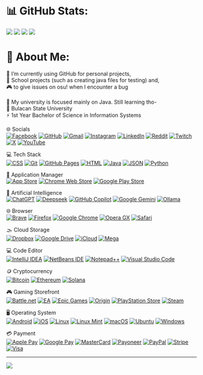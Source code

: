 <!-- GITHUB STATS!!! DO NOT REMOVE AT ANY COST FFS -->
# 📊 GitHub Stats:
![](https://github-readme-streak-stats.herokuapp.com/?user=giyugg&theme=dark&hide_border=false)
![](https://github-readme-stats.vercel.app/api?username=giyugg&theme=dark&hide_border=false&include_all_commits=true&count_private=false)
![](https://github-contributor-stats.vercel.app/api?username=giyugg&limit=5&theme=dark&combine_all_yearly_contributions=true)
![](https://github-readme-stats.vercel.app/api/top-langs/?username=giyugg&theme=dark&hide_border=false&include_all_commits=true&count_private=false&layout=compact)

# 💫 About Me:
🔭 I’m currently using GitHub for personal projects, <br>🎒 School projects (such as creating java files for testing) and,<br>🎮 to give issues on osu! when I encounter a bug<br><br>🌱 My university is focused mainly on Java. Still learning tho-<br>🏫 Bulacan State University<br>⚡ 1st Year Bachelor of Science in Information Systems


🌐 Socials<br>
[![Facebook](https://img.shields.io/badge/Facebook-%231877F2.svg?logo=Facebook&logoColor=white)](https://www.facebook.com/giyu.gg) [![GitHub](https://img.shields.io/badge/GitHub-%23121011.svg?logo=github&logoColor=white)](https://github.com/giyugg) [![Gmail](https://img.shields.io/badge/Gmail-D14836?logo=gmail&logoColor=white)](mailto:business.kyleacuna@gmail.com) [![Instagram](https://img.shields.io/badge/Instagram-%23E4405F.svg?logo=Instagram&logoColor=white)](https://www.instagram.com/giyugg_) [![LinkedIn](https://custom-icon-badges.demolab.com/badge/LinkedIn-0A66C2?logo=linkedin-white&logoColor=fff)](https://www.linkedin.com/in/kyle-acuna-164b92280) [![Reddit](https://img.shields.io/badge/Reddit-FF4500?logo=reddit&logoColor=white)](https://www.reddit.com/user/Kylxx_) [![Twitch](https://img.shields.io/badge/Twitch-%239146FF.svg?logo=Twitch&logoColor=white)](https://twitch.tv/giyugg_) [![X](https://img.shields.io/badge/X-black.svg?logo=X&logoColor=white)](https://x.com/GiyuGG_) [![YouTube](https://img.shields.io/badge/YouTube-%23FF0000.svg?logo=YouTube&logoColor=white)](https://www.youtube.com/@giyugg_vrnt)

💻 Tech Stack<br>
[![CSS](https://img.shields.io/badge/CSS-639?logo=css&logoColor=fff)](#) [![Git](https://img.shields.io/badge/Git-F05032?logo=git&logoColor=fff)](#) [![GitHub Pages](https://img.shields.io/badge/GitHub%20Pages-121013?logo=github&logoColor=white)](#) [![HTML](https://img.shields.io/badge/HTML-%23E34F26.svg?logo=html5&logoColor=white)](#) [![Java](https://img.shields.io/badge/Java-%23ED8B00.svg?logo=openjdk&logoColor=white)](#) [![JSON](https://img.shields.io/badge/JSON-000?logo=json&logoColor=fff)](#) [![Python](https://img.shields.io/badge/Python-3776AB?logo=python&logoColor=fff)](#)

🛒 Application Manager<br>
[![App Store](https://img.shields.io/badge/App_Store-0D96F6?logo=app-store&logoColor=white)](#) [![Chrome Web Store](https://img.shields.io/badge/Chrome_Web_Store-4285F4?logo=chromewebstore&logoColor=white)](#) [![Google Play Store](https://img.shields.io/badge/Google_Play-414141?logo=google-play&logoColor=white)](#)

🤖 Artificial Intelligence<br>
[![ChatGPT](https://img.shields.io/badge/ChatGPT-74aa9c?logo=openai&logoColor=white)](#) [![Deepseek](https://custom-icon-badges.demolab.com/badge/Deepseek-4D6BFF?logo=deepseek&logoColor=fff)](#) [![GitHub Copilot](https://img.shields.io/badge/GitHub%20Copilot-000?logo=githubcopilot&logoColor=fff)](#) [![Google Gemini](https://img.shields.io/badge/Google%20Gemini-886FBF?logo=googlegemini&logoColor=fff)](#) [![Ollama](https://img.shields.io/badge/Ollama-fff?logo=ollama&logoColor=000)](#)

🌐 Browser<br>
[![Brave](https://img.shields.io/badge/Brave-FB542B?logo=Brave&logoColor=white)](#) [![Firefox](https://img.shields.io/badge/Firefox-FF7139?logo=Firefox&logoColor=white)](#) [![Google Chrome](https://img.shields.io/badge/Google%20Chrome-4285F4?logo=GoogleChrome&logoColor=white)](#) [![Opera GX](https://img.shields.io/badge/Opera%20GX-EE2950?logo=operagx&logoColor=fff)](#) [![Safari](https://img.shields.io/badge/Safari-006CFF?logo=safari&logoColor=fff)](#)

🌫️ Cloud Storage<br>
[![Dropbox](https://img.shields.io/badge/Dropbox-0061FF?logo=dropbox&logoColor=fff)](#) [![Google Drive](https://img.shields.io/badge/Google%20Drive-4285F4?logo=googledrive&logoColor=fff)](#) [![iCloud](https://img.shields.io/badge/iCloud-3693F3?logo=icloud&logoColor=fff)](#) [![Mega](https://img.shields.io/badge/Mega-%23D90007.svg?logo=mega&logoColor=white)](#)

💻 Code Editor<br>
[![IntelliJ IDEA](https://img.shields.io/badge/IntelliJIDEA-000000.svg?logo=intellij-idea&logoColor=white)](#) [![NetBeans IDE](https://img.shields.io/badge/NetBeans%20IDE-1B6AC6.svg?logo=apache-netbeans-ide&logoColor=white)](#) [![Notepad++](https://img.shields.io/badge/Notepad++-90E59A.svg?&logo=notepad%2b%2b&logoColor=black)](#) [![Visual Studio Code](https://custom-icon-badges.demolab.com/badge/Visual%20Studio%20Code-0078d7.svg?logo=vsc&logoColor=white)](#)

🪙 Cryptocurrency<br>
[![Bitcoin](https://img.shields.io/badge/Bitcoin-FF9900?logo=bitcoin&logoColor=white)](#) [![Ethereum](https://img.shields.io/badge/Ethereum-3C3C3D?logo=ethereum&logoColor=white)](#) [![Solana](https://img.shields.io/badge/Solana-9945FF?logo=solana&logoColor=fff)](#)

🎮 Gaming Storefront<br>
[![Battle.net](https://img.shields.io/badge/Battle.net-%2300AEFF.svg?logo=battle.net&logoColor=white)](#) [![EA](https://img.shields.io/badge/EA-%23000000.svg?logo=ea&logoColor=white)](#) [![Epic Games](https://img.shields.io/badge/Epic%20Games-%23313131.svg?logo=epicgames&logoColor=white)](#) [![Origin](https://img.shields.io/badge/Origin-F56C2D?logo=origin&logoColor=fff)](#) [![PlayStation Store](https://img.shields.io/badge/PlayStation%20Store-%230070D1.svg?logo=Playstation&logoColor=white)](#) [![Steam](https://img.shields.io/badge/Steam-%23000000.svg?logo=steam&logoColor=white)](#)

🖥️ Operating System<br>
[![Android](https://img.shields.io/badge/Android-3DDC84?logo=android&logoColor=white)](#) [![iOS](https://img.shields.io/badge/iOS-000000?&logo=apple&logoColor=white)](#) [![Linux](https://img.shields.io/badge/Linux-FCC624?logo=linux&logoColor=black)](#) [![Linux Mint](https://img.shields.io/badge/Linux%20Mint-87CF3E?logo=linuxmint&logoColor=fff)](#) [![macOS](https://img.shields.io/badge/macOS-000000?logo=apple&logoColor=F0F0F0)](#) [![Ubuntu](https://img.shields.io/badge/Ubuntu-E95420?logo=ubuntu&logoColor=white)](#) [![Windows](https://custom-icon-badges.demolab.com/badge/Windows-0078D6?logo=windows11&logoColor=white)](#)

💳 Payment<br>
[![Apple Pay](https://img.shields.io/badge/Apple%20Pay-000?logo=applepay&logoColor=fff)](#) [![Google Pay](https://img.shields.io/badge/Google%20Pay-4285F4?logo=googlepay&logoColor=fff)](#) [![MasterCard](https://img.shields.io/badge/MasterCard-EB001B?logo=mastercard&logoColor=fff)](#) [![Payoneer](https://img.shields.io/badge/Payoneer-FF4800?logo=payoneer&logoColor=fff)](#) [![PayPal](https://img.shields.io/badge/PayPal-003087?logo=paypal&logoColor=fff)](#) [![Stripe](https://img.shields.io/badge/Stripe-5851DD?logo=stripe&logoColor=fff)](#) [![Visa](https://img.shields.io/badge/Visa-1A1F71?logo=visa&logoColor=fff)](#) 

---
[![](https://visitcount.itsvg.in/api?id=giyugg&icon=2&color=1)](https://visitcount.itsvg.in)

<!-- Proudly created with GPRM ( https://gprm.itsvg.in ) -->

<!---
kyleacuna/kyleacuna is a ✨ special ✨ repository because its `README.md` (this file) appears on your GitHub profile.
You can click the Preview link to take a look at your changes.
--->

